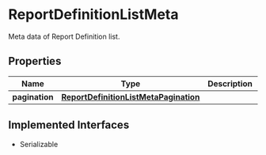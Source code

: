 

# ReportDefinitionListMeta

Meta data of Report Definition list.

## Properties

Name | Type | Description | Notes
------------ | ------------- | ------------- | -------------
**pagination** | [**ReportDefinitionListMetaPagination**](ReportDefinitionListMetaPagination.md) |  |  [optional]


## Implemented Interfaces

* Serializable


